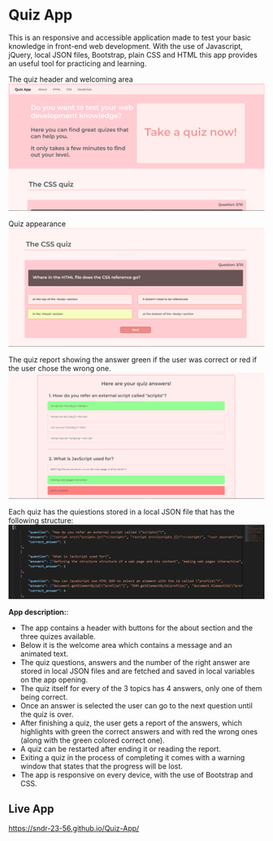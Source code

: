 # Quiz App
This is an responsive and accessible application made to test your basic knowledge in front-end web development. 
With the use of Javascript, jQuery, local JSON files, Bootstrap, plain CSS and HTML this app provides an useful tool for practicing and learning.

The quiz header and welcoming area
![PROJECT IMAGE 1](quiz2.PNG)

Quiz appearance
![PROJECT IMAGE 1](quiz.PNG)

The quiz report showing the answer green if the user was correct or red if the user chose the wrong one.
![PROJECT IMAGE 1](quiz3.PNG)

Each quiz has the quiestions stored in a local JSON file that has the following structure:
![PROJECT IMAGE 1](quiz4.PNG)

**App description:**: 
- The app contains a header with buttons for the about section and the three quizes available.
- Below it is the welcome area which contains a message and an animated text.
- The quiz questions, answers and the number of the right answer are stored in local JSON files and are fetched and saved in local variables on the app opening.
- The quiz itself for every of the 3 topics has 4 answers, only one of them being correct.
- Once an answer is selected the user can go to the next question until the quiz is over.
- After finishing a quiz, the user gets a report of the answers, which highlights with green the correct answers and with red the wrong ones (along with the green colored correct one).
- A quiz can be restarted after ending it or reading the report.
- Exiting a quiz in the process of completing it comes with a warning window that states that the progress will be lost.
- The app is responsive on every device, with the use of Bootstrap and CSS.

## Live App
https://sndr-23-56.github.io/Quiz-App/
